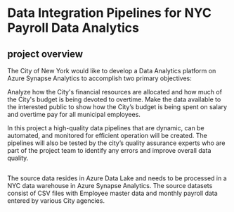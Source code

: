 # Data Integration Pipelines for NYC Payroll Data Analytics
## project overview
The City of New York would like to develop a Data Analytics platform on Azure Synapse Analytics to accomplish two primary objectives:

Analyze how the City's financial resources are allocated and how much of the City's budget is being devoted to overtime.
Make the data available to the interested public to show how the City’s budget is being spent on salary and overtime pay for all municipal employees.

In this project a high-quality data pipelines that are dynamic, can be automated, and monitored for efficient operation will be created. The pipelines will also be tested by the city’s quality assurance experts who are part of the project team to identify any errors and improve overall data quality.
##
The source data resides in Azure Data Lake and needs to be processed in a NYC data warehouse in Azure Synapse Analytics. The source datasets consist of CSV files with Employee master data and monthly payroll data entered by various City agencies.
